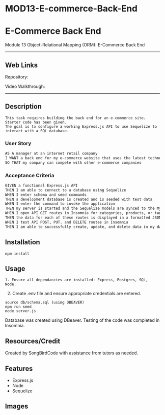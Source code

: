 # MOD13-E-commerce-Back-End 
# E-Commerce Back End
Module 13 Object-Relational Mapping (ORM): E-Commerce Back End

---

## Web Links

Repository: 

Video Walkthrough: 


---

## Description 
```
This task requires building the back end for an e-commerce site. Starter code has been given. 
The goal is to configure a working Express.js API to use Sequelize to interact with a SQL database.
```

### User Story
```md
AS A manager at an internet retail company
I WANT a back end for my e-commerce website that uses the latest technologies
SO THAT my company can compete with other e-commerce companies
```

### Acceptance Criteria 
```md
GIVEN a functional Express.js API
THEN I am able to connect to a database using Sequelize
WHEN I enter schema and seed commands
THEN a development database is created and is seeded with test data
WHEN I enter the command to invoke the application
THEN my server is started and the Sequelize models are synced to the MySQL database
WHEN I open API GET routes in Insomnia for categories, products, or tags
THEN the data for each of these routes is displayed in a formatted JSON
WHEN I test API POST, PUT, and DELETE routes in Insomnia
THEN I am able to successfully create, update, and delete data in my database
```

## Installation
```
npm install 
```

## Usage
```
1. Ensure all dependancies are installed: Express, Postgres, SQL, Node.
```
2. Create .env file and ensure appropriate credentials are entered. 
```
source db/schema.sql (using DBEAVER)
npm run seed
node server.js

```
Database was created using DBeaver.
Testing of the code was completed in Insomnia.

## Resources/Credit

Created by SongBirdCode with assistance from tutors as needed. 

## Features
* Express.js
* Node
* Sequelize

## Images

